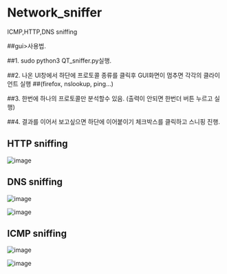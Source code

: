# Network_sniffer
ICMP,HTTP,DNS sniffing

##gui>사용법.

##1. sudo python3 QT_sniffer.py실행.

##2. 나온 UI창에서 하단에 프로토콜 종류를 클릭후 GUI화면이 멈추면 각각의 클라이언트 실행
##(firefox, nslookup, ping...)

##3. 한번에 하나의 프로토콜만 분석할수 있음. (출력이 안되면 한번더 버튼 누르고 실행)

##4. 결과를 이어서 보고싶으면 하단에 이어붙이기 체크박스를 클릭하고 스니핑 진행.

<h2>HTTP sniffing</h2>

![image](https://user-images.githubusercontent.com/25499386/141921503-69e02a8f-0bbb-4d62-a300-010ca80676f8.png)


<h2>DNS sniffing</h2>

![image](https://user-images.githubusercontent.com/25499386/141921814-f38a978c-db02-499d-b6f6-4849b7b8b7b3.png)

![image](https://user-images.githubusercontent.com/25499386/141922102-83547b42-32d3-46c9-ad79-ce5753690ab7.png)



<h2>ICMP sniffing</h2>

![image](https://user-images.githubusercontent.com/25499386/141921931-f3b2b279-e806-4b0e-a276-14055eeeebc2.png)

![image](https://user-images.githubusercontent.com/25499386/141922074-57965192-a232-47d0-870b-52ccb1e71433.png)



